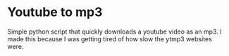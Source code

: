 # Youtube to mp3
Simple python script that quickly downloads a youtube video as an mp3. I made this because I was getting tired of how slow the ytmp3 websites were.
